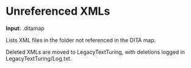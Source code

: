 # Unreferenced XMLs

**Input:** .ditamap 

Lists XML files in the folder not referenced in the DITA map.

Deleted XMLs are moved to LegacyTextTuring, with deletions logged in LegacyTextTuring/Log.txt.